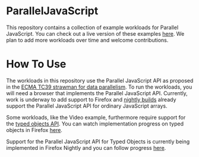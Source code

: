 ParallelJavaScript
==================

This repository contains a collection of example workloads for Parallel JavaScript. You can check out a live version of these examples [here](http://intellabs.github.io/ParallelJavaScript). We plan to add more workloads over time and welcome contributions.

How To Use
==========

The workloads in this repository use the Parallel JavaScript API as proposed in the [ECMA TC39 strawman for data parallelism](http://wiki.ecmascript.org/doku.php?id=strawman:data_parallelism).
To run the workloads, you will need a browser that implements the Parallel JavaScript API.
Currently, work is underway to add support to Firefox and [nightly builds](http://nightly.mozilla.org) already support the Parallel JavaScript API for ordinary JavaScript arrays.

Some workloads, like the Video example, furthermore require support for the [typed objects API](http://wiki.ecmascript.org/doku.php?id=harmony:typed_objects).
You can watch implementation progress on typed objects in Firefox [here](https://bugzilla.mozilla.org/show_bug.cgi?id=578700).

Support for the Parallel JavaScript API for Typed Objects is currently being implemented in Firefox Nightly and you can follow progress [here](https://bugzilla.mozilla.org/show_bug.cgi?id=972581).

